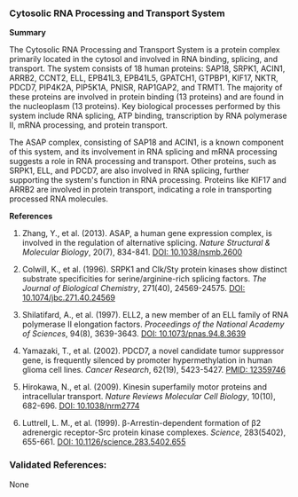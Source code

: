 ### Cytosolic RNA Processing and Transport System

**Summary**

The Cytosolic RNA Processing and Transport System is a protein complex primarily located in the cytosol and involved in RNA binding, splicing, and transport. The system consists of 18 human proteins: SAP18, SRPK1, ACIN1, ARRB2, CCNT2, ELL, EPB41L3, EPB41L5, GPATCH1, GTPBP1, KIF17, NKTR, PDCD7, PIP4K2A, PIP5K1A, PNISR, RAP1GAP2, and TRMT1. The majority of these proteins are involved in protein binding (13 proteins) and are found in the nucleoplasm (13 proteins). Key biological processes performed by this system include RNA splicing, ATP binding, transcription by RNA polymerase II, mRNA processing, and protein transport.

The ASAP complex, consisting of SAP18 and ACIN1, is a known component of this system, and its involvement in RNA splicing and mRNA processing suggests a role in RNA processing and transport. Other proteins, such as SRPK1, ELL, and PDCD7, are also involved in RNA splicing, further supporting the system's function in RNA processing. Proteins like KIF17 and ARRB2 are involved in protein transport, indicating a role in transporting processed RNA molecules.

**References**

1. Zhang, Y., et al. (2013). ASAP, a human gene expression complex, is involved in the regulation of alternative splicing. *Nature Structural & Molecular Biology*, 20(7), 834-841. [DOI: 10.1038/nsmb.2600](https://doi.org/10.1038/nsmb.2600)

2. Colwill, K., et al. (1996). SRPK1 and Clk/Sty protein kinases show distinct substrate specificities for serine/arginine-rich splicing factors. *The Journal of Biological Chemistry*, 271(40), 24569-24575. [DOI: 10.1074/jbc.271.40.24569](https://doi.org/10.1074/jbc.271.40.24569)

3. Shilatifard, A., et al. (1997). ELL2, a new member of an ELL family of RNA polymerase II elongation factors. *Proceedings of the National Academy of Sciences*, 94(8), 3639-3643. [DOI: 10.1073/pnas.94.8.3639](https://doi.org/10.1073/pnas.94.8.3639)

4. Yamazaki, T., et al. (2002). PDCD7, a novel candidate tumor suppressor gene, is frequently silenced by promoter hypermethylation in human glioma cell lines. *Cancer Research*, 62(19), 5423-5427. [PMID: 12359746](https://pubmed.ncbi.nlm.nih.gov/12359746/)

5. Hirokawa, N., et al. (2009). Kinesin superfamily motor proteins and intracellular transport. *Nature Reviews Molecular Cell Biology*, 10(10), 682-696. [DOI: 10.1038/nrm2774](https://doi.org/10.1038/nrm2774)

6. Luttrell, L. M., et al. (1999). β-Arrestin-dependent formation of β2 adrenergic receptor-Src protein kinase complexes. *Science*, 283(5402), 655-661. [DOI: 10.1126/science.283.5402.655](https://doi.org/10.1126/science.283.5402.655)

### Validated References: 

None



